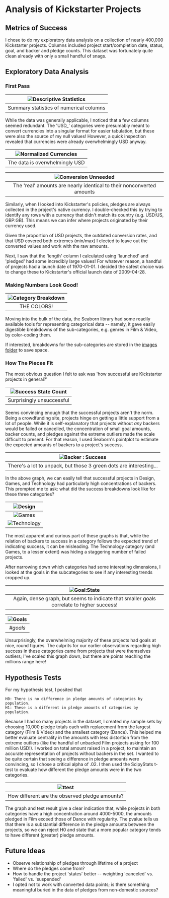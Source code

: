 # Analysis of Kickstarter Projects
## Metrics of Success

I chose to do my exploratory data analysis on a collection of nearly 400,000 Kickstarter projects. Columns included project start/completion date, status, goal, and backer and pledge counts. This dataset was fortunately quite clean already with only a small handful of snags. 
    
## Exploratory Data Analysis
### First Pass
|![Descriptive Statistics](images/ks_db_describe.png "Descriptive Statistics")|
|:--:|
|Summary statistics of numerical columns|

While the data was generally applicable, I noticed that a few columns seemed redundant. The 'USD_' categories were presumably meant to convert currencies into a singular format for easier tabulation, but these were also the source of my null values! However, a quick inspection revealed that currencies were already overwhelmingly USD anyway. 

|![Normalized Currencies](images/norm_cur.png "Normalized Currency Distribution")|
|:--:|
|The data is overwhelmingly USD|

|![Conversion Unneeded](images/ks_corr_highlight.png)|
|:--:|
|The 'real' amounts are nearly identical to their nonconverted amounts|
    
Similarly, when I looked into Kickstarter's policies, pledges are always collected in the project's native currency. I double-checked this by trying to identify any rows with a currency that didn't match its country (e.g. USD:US, GBP:GB). This means we can infer where projects originated by their currency used. 

Given the proportion of USD projects, the outdated conversion rates, and that USD covered both extremes (min/max) I elected to leave out the converted values and work with the raw amounts. 

Next, I saw that the 'length' column I calculated using 'launched' and 'pledged' had some incredibly large values! For whatever reason, a handful of projects had a launch date of 1970-01-01. I decided the safest choice was to change these to Kickstarter's official launch date of 2009-04-28.


### Making Numbers Look Good!

|![Category Breakdown](images/subcategories/Category_Hbars.png)|
|:--:|
|THE COLORS!|

Moving into the bulk of the data, the Seaborn library had some readily available tools for representing categorical data -- namely, it gave easily digestible breakdowns of the sub-categories, e.g. genres in Film & Video, by color-coding them. 

If interested, breakdowns for the sub-categories are stored in the [images folder](images/subcategories) to save space. 

### How The Pieces Fit
The most obvious question I felt to ask was 'how successful are Kickstarter projects in general?'

|![Success State Count](images/state_dist.png)|
|:--:|
|Surprisingly unsuccessful|

Seems convincing enough that the successful projects aren't the norm. Being a crowdfunding site, projects hinge on getting a little support from a lot of people. While it is self-explanatory that projects without *any* backers would be failed or cancelled, the concentration of small goal amounts, backer counts, and pledges against the extreme outliers made the scale difficult to present. For that reason, I used Seaborn's pointplot to estimate the expected amounts of backers to a project's success.

|![Backer : Success](images/Backer_Success.png)|
|:--:|
|There's a lot to unpack, but those 3 green dots are interesting...|

In the above graph, we can easily tell that successful projects in Design, Games, and Technology had particularly high concentrations of backers. This prompted me to ask: what did the success breakdowns look like for these three categories?

|![Design](images/sub_states/Design_subcat_state.png)|
|:--:|
|![Games](images/sub_states/Games_subcat_state.png)|
|![Technology](images/sub_states/Technology_subcat_state.png)|


The most apparent and curious part of these graphs is that, while the relation of backers to success in a category follows the expected trend of indicating success, it can be misleading. The Technology category (and Games, to a lesser extent) was hiding a staggering number of failed projects. 

After narrowing down which categories had some interesting dimensions, I looked at the goals in the subcategories to see if any interesting trends cropped up. 

|![Goal:State](images/goal_to_state.png)|
|:--:|
|Again, dense graph, but seems to indicate that smaller goals correlate to higher success!|

| ![Goals](images/goal_points.png) |
|:--:|
|*#goals*|

Unsurprisingly, the overwhelming majority of these projects had goals at nice, round figures. The culprits for our earlier observations regarding high success in these categories came from projects that were themselves outliers; I've scaled this graph down, but there are points reaching the millions range here!
        
## Hypothesis Tests

For my hypothesis test, I posited that 

    H0: There is no difference in pledge amounts of categories by population.
    H1: These is a different in pledge amounts of categories by population.

Because I had so many projects in the dataset, I created my sample sets by choosing 10,000 pledge totals each with replacement from the largest category (Film & Video) and the smallest category (Dance). This helped me better evaluate centrality in the amounts with less distortion from the extreme outliers (like the handful of unbacked Film projects asking for 100 million USD!). I worked on total amount raised in a project, to maintain an accurate representation of projects without backers in the set.
I wanted to be quite certain that seeing a difference in pledge amounts were convincing, so I chose a critical alpha of .02. I then used the ScipyStats t-test to evaluate how different the pledge amounts were in the two categories.

|![ttest](images/pledge_likelihood.png)|
|:--:|
|How different are the observed pledge amounts?|

The graph and test result give a clear indication that, while projects in both categories have a high concentration around 4000-5000, the amounts pledged in Film exceed those of Dance with regularity. The pvalue tells us that there is a substantial difference in the pledge amounts between the projects, so we can reject H0 and state that a more popular category tends to have different (greater) pledge amounts.

## Future Ideas
* Observe relationship of pledges through lifetime of a project
* Where do the pledges come from? 
* How to handle the project 'states' better -- weighting 'canceled' vs. 'failed' vs. 'suspended'
* I opted not to work with converted data points; is there something meaningful buried in the data of pledges from non-domestic sources?
